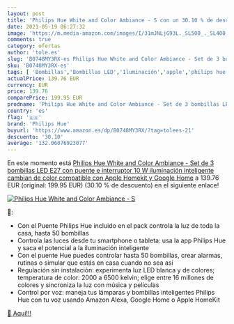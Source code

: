 ```yaml
---
layout: post
title: 'Philips Hue White and Color Ambiance - S con un 30.10 % de descuento'
date: 2021-05-19 06:27:32
image: 'https://m.media-amazon.com/images/I/31mJNLjG93L._SL500_._SL400_.jpg'
comments: true
category: ofertas
author: 'tole.es'
slug: 'B0748MY3RX-es Philips Hue White and Color Ambiance - Set de 3 bombillas...'
sku: 'B0748MY3RX-es'
tags: [ 'Bombillas','Bombillas LED','Iluminación','apple','philips hue', ]
actualPrice: 139.76 EUR
currency: EUR
price: 139.76
comparePrice: 199.95 EUR
prodname: 'Philips Hue White and Color Ambiance - Set de 3 bombillas LED E27 con puente e interruptor  10 W  iluminación inteligente  cambian de color  compatible con Apple Homekit y Google Home'
country: 'es'
flag: '🇪🇸'
brand: 'Philips Hue'
buyurl: 'https://www.amazon.es/dp/B0748MY3RX/?tag=tolees-21'
descuento: '30.10'
average: '132.06076923077'
---
```


En este momento está [Philips Hue White and Color Ambiance - Set de 3 bombillas LED E27 con puente e interruptor  10 W  iluminación inteligente  cambian de color  compatible con Apple Homekit y Google Home](https://www.amazon.es/dp/B0748MY3RX/?tag=tolees-21) a 139.76 EUR (original: 199.95 EUR) (30.10 %  de descuento) en el siguiente enlace!

[![Philips Hue White and Color Ambiance - S](https://m.media-amazon.com/images/I/31mJNLjG93L._SL500_._SL400_.jpg)](https://www.amazon.es/dp/B0748MY3RX/?tag=tolees-21)

🔎:

- Con el Puente Philips Hue incluido en el pack controla la luz de toda la casa, hasta 50 bombillas
- Controla las luces desde tu smartphone o tableta: usa la app Philips Hue y saca el potencial a la iluminación inteligente
- Con el puente Hue puedes controlar hasta 50 bombillas, crear alarmas, rutinas o simular que estás en casa cuando no sea así
- Regulación sin instalación: experimenta luz LED blanca y de colores; temperatura de color: 2000 a 6500 kelvin; elige entre 16 millones de colores y sincroniza la luz con música y películas
- Control por voz: maneja tus lámparas y bombillas inteligentes Philips Hue con tu voz usando Amazon Alexa, Google Home o Apple HomeKit

[🛒 Aquí!!!](https://www.amazon.es/dp/B0748MY3RX/?tag=tolees-21)
